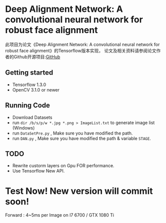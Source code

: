 Deep Alignment Network: A convolutional neural network for robust face alignment
===
  此项目为论文《Deep Alignment Network: A convolutional neural network for robust face alignment》的Tensorflow版本实现，
  论文及相关资料请参阅论文作者的Github开源项目:[GitHub](https://github.com/MarekKowalski/DeepAlignmentNetwork)
  
Getting started
-------  
* Tensorflow 1.3.0
* OpenCV 3.1.0 or newer

Running Code
---
* Download Datasets
* run `dir /b/s/p/w *.jpg *.png > ImageList.txt` to generate image list (Windows)
* run `DataSetPre.py` , Make sure you have modified the path.
* run `DAN.py` , Make sure you have modified the path & variable `STAGE`.

TODO
---
* Rewrite custorm layers on Gpu FOR performance.
* Use Tensorflow New API.

Test Now! New version will commit soon! 
===

Forward : 4~5ms per Image on I7 6700 / GTX 1080 Ti

